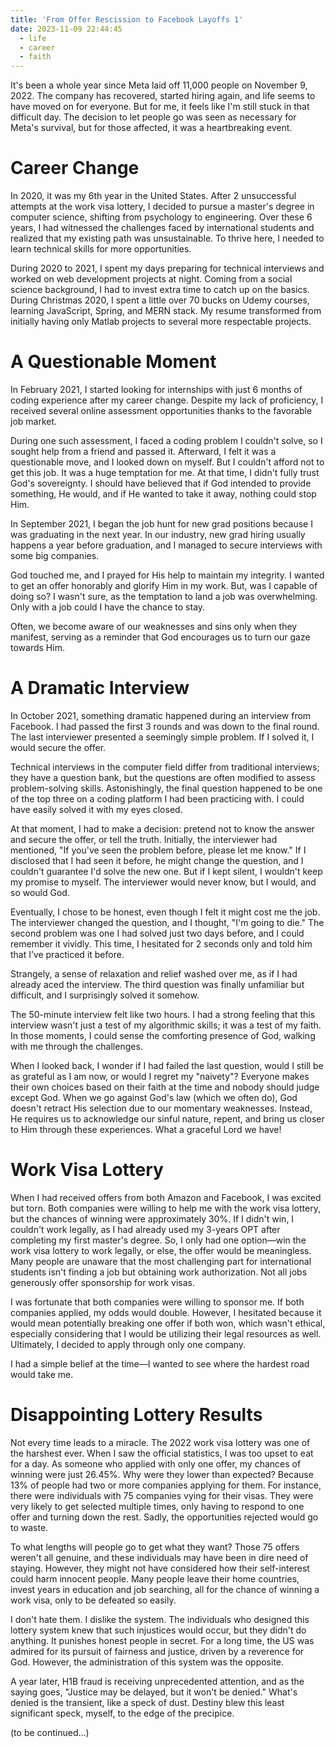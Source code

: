 ```yaml
---
title: 'From Offer Rescission to Facebook Layoffs 1'
date: 2023-11-09 22:44:45
  - life
  - career
  - faith
---
```


It's been a whole year since Meta laid off 11,000 people on November 9, 2022. The company has recovered, started hiring again, and life seems to have moved on for everyone. But for me, it feels like I'm still stuck in that difficult day. The decision to let people go was seen as necessary for Meta's survival, but for those affected, it was a heartbreaking event.

# Career Change

In 2020, it was my 6th year in the United States. After 2 unsuccessful attempts at the work visa lottery, I decided to pursue a master's degree in computer science, shifting from psychology to engineering. Over these 6 years, I had witnessed the challenges faced by international students and realized that my existing path was unsustainable. To thrive here, I needed to learn technical skills for more opportunities.

During 2020 to 2021, I spent my days preparing for technical interviews and worked on web development projects at night. Coming from a social science background, I had to invest extra time to catch up on the basics. During Christmas 2020, I spent a little over 70 bucks on Udemy courses, learning JavaScript, Spring, and MERN stack. My resume transformed from initially having only Matlab projects to several more respectable projects.

# A Questionable Moment

In February 2021, I started looking for internships with just 6 months of coding experience after my career change. Despite my lack of proficiency, I received several online assessment opportunities thanks to the favorable job market.

During one such assessment, I faced a coding problem I couldn't solve, so I sought help from a friend and passed it. Afterward, I felt it was a questionable move, and I looked down on myself. But I couldn't afford not to get this job. It was a huge temptation for me. At that time, I didn't fully trust God's sovereignty. I should have believed that if God intended to provide something, He would, and if He wanted to take it away, nothing could stop Him.

In September 2021, I began the job hunt for new grad positions because I was graduating in the next year. In our industry, new grad hiring usually happens a year before graduation, and I managed to secure interviews with some big companies.

God touched me, and I prayed for His help to maintain my integrity. I wanted to get an offer honorably and glorify Him in my work. But, was I capable of doing so? I wasn't sure, as the temptation to land a job was overwhelming. Only with a job could I have the chance to stay.

Often, we become aware of our weaknesses and sins only when they manifest, serving as a reminder that God encourages us to turn our gaze towards Him.

# A Dramatic Interview

In October 2021, something dramatic happened during an interview from Facebook. I had passed the first 3 rounds and was down to the final round. The last interviewer presented a seemingly simple problem. If I solved it, I would secure the offer.

Technical interviews in the computer field differ from traditional interviews; they have a question bank, but the questions are often modified to assess problem-solving skills. Astonishingly, the final question happened to be one of the top three on a coding platform I had been practicing with. I could have easily solved it with my eyes closed.

At that moment, I had to make a decision: pretend not to know the answer and secure the offer, or tell the truth. Initially, the interviewer had mentioned, "If you've seen the problem before, please let me know." If I disclosed that I had seen it before, he might change the question, and I couldn't guarantee I'd solve the new one. But if I kept silent, I wouldn't keep my promise to myself. The interviewer would never know, but I would, and so would God.

Eventually, I chose to be honest, even though I felt it might cost me the job. The interviewer changed the question, and I thought, "I'm going to die." The second problem was one I had solved just two days before, and I could remember it vividly. This time, I hesitated for 2 seconds only and told him that I’ve practiced it before.

Strangely, a sense of relaxation and relief washed over me, as if I had already aced the interview. The third question was finally unfamiliar but difficult, and I surprisingly solved it somehow.

The 50-minute interview felt like two hours. I had a strong feeling that this interview wasn't just a test of my algorithmic skills; it was a test of my faith. In those moments, I could sense the comforting presence of God, walking with me through the challenges.

When I looked back, I wonder if I had failed the last question, would I still be as grateful as I am now, or would I regret my "naivety"? Everyone makes their own choices based on their faith at the time and nobody should judge except God. When we go against God's law (which we often do), God doesn't retract His selection due to our momentary weaknesses. Instead, He requires us to acknowledge our sinful nature, repent, and bring us closer to Him through these experiences. What a graceful Lord we have!

# Work Visa Lottery

When I had received offers from both Amazon and Facebook, I was excited but torn. Both companies were willing to help me with the work visa lottery, but the chances of winning were approximately 30%. If I didn't win, I couldn't work legally, as I had already used my 3-years OPT after completing my first master's degree. So, I only had one option—win the work visa lottery to work legally, or else, the offer would be meaningless. Many people are unaware that the most challenging part for international students isn't finding a job but obtaining work authorization. Not all jobs generously offer sponsorship for work visas.

I was fortunate that both companies were willing to sponsor me. If both companies applied, my odds would double. However, I hesitated because it would mean potentially breaking one offer if both won, which wasn't ethical, especially considering that I would be utilizing their legal resources as well. Ultimately, I decided to apply through only one company.

I had a simple belief at the time—I wanted to see where the hardest road would take me.

# Disappointing Lottery Results

Not every time leads to a miracle. The 2022 work visa lottery was one of the harshest ever. When I saw the official statistics, I was too upset to eat for a day. As someone who applied with only one offer, my chances of winning were just 26.45%. Why were they lower than expected? Because 13% of people had two or more companies applying for them. For instance, there were individuals with 75 companies vying for their visas. They were very likely to get selected multiple times, only having to respond to one offer and turning down the rest. Sadly, the opportunities rejected would go to waste.

To what lengths will people go to get what they want? Those 75 offers weren't all genuine, and these individuals may have been in dire need of staying. However, they might not have considered how their self-interest could harm innocent people. Many people leave their home countries, invest years in education and job searching, all for the chance of winning a work visa, only to be defeated so easily.

I don't hate them. I dislike the system. The individuals who designed this lottery system knew that such injustices would occur, but they didn't do anything. It punishes honest people in secret. For a long time, the US was admired for its pursuit of fairness and justice, driven by a reverence for God. However, the administration of this system was the opposite.

A year later, H1B fraud is receiving unprecedented attention, and as the saying goes, "Justice may be delayed, but it won't be denied." What's denied is the transient, like a speck of dust. Destiny blew this least significant speck, myself, to the edge of the precipice.

(to be continued...)
